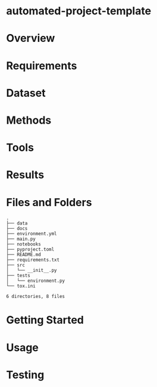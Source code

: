 # automated-project-template
# Overview

# Requirements

# Dataset

# Methods

# Tools

# Results

# Files and Folders

```
.
├── data
├── docs
├── environment.yml
├── main.py
├── notebooks
├── pyproject.toml
├── README.md
├── requirements.txt
├── src
│   └── __init__.py
├── tests
│   └── environment.py
└── tox.ini

6 directories, 8 files
```
# Getting Started

# Usage

# Testing
